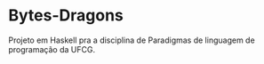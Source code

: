 # Bytes-Dragons
Projeto em Haskell pra a disciplina de Paradigmas de linguagem de programação da UFCG.
